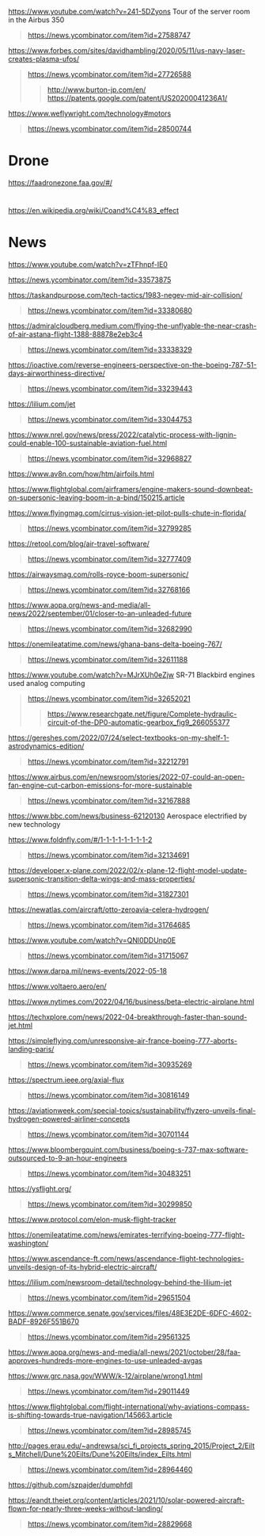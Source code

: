https://www.youtube.com/watch?v=241-5DZyons Tour of the server room in the Airbus 350
> https://news.ycombinator.com/item?id=27588747

https://www.forbes.com/sites/davidhambling/2020/05/11/us-navy-laser-creates-plasma-ufos/
> https://news.ycombinator.com/item?id=27726588
> > http://www.burton-jp.com/en/
> > https://patents.google.com/patent/US20200041236A1/

https://www.weflywright.com/technology#motors
> https://news.ycombinator.com/item?id=28500744
  
# Drone
https://faadronezone.faa.gov/#/

#
https://en.wikipedia.org/wiki/Coand%C4%83_effect

# News
https://www.youtube.com/watch?v=zTFhnpf-IE0

https://news.ycombinator.com/item?id=33573875

https://taskandpurpose.com/tech-tactics/1983-negev-mid-air-collision/
> https://news.ycombinator.com/item?id=33380680

https://admiralcloudberg.medium.com/flying-the-unflyable-the-near-crash-of-air-astana-flight-1388-88878e2eb3c4
> https://news.ycombinator.com/item?id=33338329

https://ioactive.com/reverse-engineers-perspective-on-the-boeing-787-51-days-airworthiness-directive/
> https://news.ycombinator.com/item?id=33239443

https://lilium.com/jet
> https://news.ycombinator.com/item?id=33044753

https://www.nrel.gov/news/press/2022/catalytic-process-with-lignin-could-enable-100-sustainable-aviation-fuel.html
> https://news.ycombinator.com/item?id=32968827

https://www.av8n.com/how/htm/airfoils.html

https://www.flightglobal.com/airframers/engine-makers-sound-downbeat-on-supersonic-leaving-boom-in-a-bind/150215.article

https://www.flyingmag.com/cirrus-vision-jet-pilot-pulls-chute-in-florida/
> https://news.ycombinator.com/item?id=32799285

https://retool.com/blog/air-travel-software/
> https://news.ycombinator.com/item?id=32777409

https://airwaysmag.com/rolls-royce-boom-supersonic/
> https://news.ycombinator.com/item?id=32768166

https://www.aopa.org/news-and-media/all-news/2022/september/01/closer-to-an-unleaded-future
> https://news.ycombinator.com/item?id=32682990

https://onemileatatime.com/news/ghana-bans-delta-boeing-767/
> https://news.ycombinator.com/item?id=32611188

https://www.youtube.com/watch?v=MJrXUh0eZjw SR-71 Blackbird engines used analog computing
> https://news.ycombinator.com/item?id=32652021
> > https://www.researchgate.net/figure/Complete-hydraulic-circuit-of-the-DP0-automatic-gearbox_fig9_266055377

https://gereshes.com/2022/07/24/select-textbooks-on-my-shelf-1-astrodynamics-edition/
> https://news.ycombinator.com/item?id=32212791

https://www.airbus.com/en/newsroom/stories/2022-07-could-an-open-fan-engine-cut-carbon-emissions-for-more-sustainable
> https://news.ycombinator.com/item?id=32167888

https://www.bbc.com/news/business-62120130 Aerospace electrified by new technology

https://www.foldnfly.com/#/1-1-1-1-1-1-1-1-2
> https://news.ycombinator.com/item?id=32134691

https://developer.x-plane.com/2022/02/x-plane-12-flight-model-update-supersonic-transition-delta-wings-and-mass-properties/
> https://news.ycombinator.com/item?id=31827301

https://newatlas.com/aircraft/otto-zeroavia-celera-hydrogen/
> https://news.ycombinator.com/item?id=31764685

https://www.youtube.com/watch?v=QNl0DDUnp0E
> https://news.ycombinator.com/item?id=31715067

https://www.darpa.mil/news-events/2022-05-18
> 

https://www.voltaero.aero/en/

https://www.nytimes.com/2022/04/16/business/beta-electric-airplane.html

https://techxplore.com/news/2022-04-breakthrough-faster-than-sound-jet.html

https://simpleflying.com/unresponsive-air-france-boeing-777-aborts-landing-paris/
> https://news.ycombinator.com/item?id=30935269

https://spectrum.ieee.org/axial-flux
> https://news.ycombinator.com/item?id=30816149

https://aviationweek.com/special-topics/sustainability/flyzero-unveils-final-hydrogen-powered-airliner-concepts
> https://news.ycombinator.com/item?id=30701144

https://www.bloombergquint.com/business/boeing-s-737-max-software-outsourced-to-9-an-hour-engineers
> https://news.ycombinator.com/item?id=30483251

https://ysflight.org/
> https://news.ycombinator.com/item?id=30299850

https://www.protocol.com/elon-musk-flight-tracker

https://onemileatatime.com/news/emirates-terrifying-boeing-777-flight-washington/
> 

https://www.ascendance-ft.com/news/ascendance-flight-technologies-unveils-design-of-its-hybrid-electric-aircraft/

https://lilium.com/newsroom-detail/technology-behind-the-lilium-jet
> https://news.ycombinator.com/item?id=29651504

https://www.commerce.senate.gov/services/files/48E3E2DE-6DFC-4602-BADF-8926F551B670
> https://news.ycombinator.com/item?id=29561325

https://www.aopa.org/news-and-media/all-news/2021/october/28/faa-approves-hundreds-more-engines-to-use-unleaded-avgas
  
https://www.grc.nasa.gov/WWW/k-12/airplane/wrong1.html
> https://news.ycombinator.com/item?id=29011449

https://www.flightglobal.com/flight-international/why-aviations-compass-is-shifting-towards-true-navigation/145663.article
> https://news.ycombinator.com/item?id=28985745

http://pages.erau.edu/~andrewsa/sci_fi_projects_spring_2015/Project_2/Eilts_Mitchell/Dune%20Eilts/Dune%20Eilts/index_Eilts.html
> https://news.ycombinator.com/item?id=28964460

https://github.com/szpajder/dumphfdl

https://eandt.theiet.org/content/articles/2021/10/solar-powered-aircraft-flown-for-nearly-three-weeks-without-landing/
> https://news.ycombinator.com/item?id=28829668
